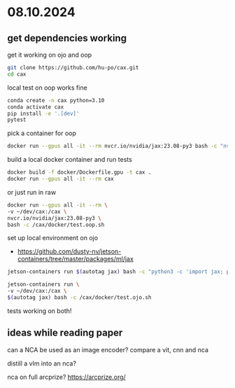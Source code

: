 # 08.10.2024

## get dependencies working

get it working on ojo and oop

```bash
git clone https://github.com/hu-po/cax.git
cd cax
```

local test on oop works fine

```bash
conda create -n cax python=3.10
conda activate cax
pip install -e '.[dev]'
pytest
```

pick a container for oop

```bash
docker run --gpus all -it --rm nvcr.io/nvidia/jax:23.08-py3 bash -c "nvidia-smi && python3 -c 'import jax; print(jax.devices())'"
```

build a local docker container and run tests

```bash
docker build -f docker/Dockerfile.gpu -t cax .
docker run --gpus all -it --rm cax
```

or just run in raw

```bash
docker run --gpus all -it --rm \
-v ~/dev/cax:/cax \
nvcr.io/nvidia/jax:23.08-py3 \
bash -c /cax/docker/test.oop.sh
```

set up local environment on ojo
- https://github.com/dusty-nv/jetson-containers/tree/master/packages/ml/jax

```bash
jetson-containers run $(autotag jax) bash -c "python3 -c 'import jax; print(jax.devices())'"
```

```bash
jetson-containers run \
-v ~/dev/cax:/cax \
$(autotag jax) bash -c /cax/docker/test.ojo.sh
```

tests working on both!

## ideas while reading paper

can a NCA be used as an image encoder? compare a vit, cnn and nca

distill a vlm into an nca?

nca on full arcprize? https://arcprize.org/

